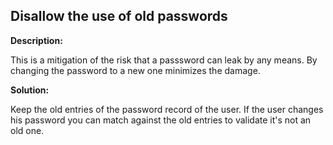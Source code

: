 
Disallow the use of old passwords
-------

**Description:**

This is a mitigation of the risk that a passsword can leak by any means. By changing the password to a new one minimizes the damage.


**Solution:**

Keep the old entries of the password record of the user. If the user changes his password you can match against the old entries to validate it&#39;s not an old one.
	